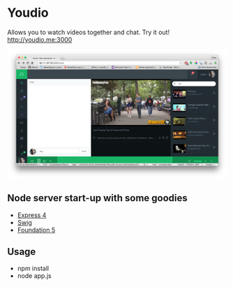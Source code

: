 # Youdio
Allows you to watch videos together and chat.
Try it out!
http://youdio.me:3000

![Youdio](https://raw.githubusercontent.com/drewg233/youdio/master/public/img/screenshot.png)

## Node server start-up with some goodies
- [Express 4](http://expressjs.com/4x/api.html)
- [Swig](http://paularmstrong.github.io/swig/)
- [Foundation 5](http://foundation.zurb.com/docs/)

## Usage
- npm install
- node app.js


